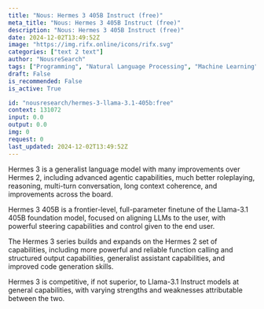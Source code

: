```yaml
---
title: "Nous: Hermes 3 405B Instruct (free)"
meta_title: "Nous: Hermes 3 405B Instruct (free)"
description: "Nous: Hermes 3 405B Instruct (free)"
date: 2024-12-02T13:49:52Z
image: "https://img.rifx.online/icons/rifx.svg"
categories: ["text 2 text"]
author: "NousreSearch"
tags: ["Programming", "Natural Language Processing", "Machine Learning", "Generative AI", "Chatbots", "Free"]
draft: False
is_recommended: False
is_active: True

id: "nousresearch/hermes-3-llama-3.1-405b:free"
context: 131072
input: 0.0
output: 0.0
img: 0
request: 0
last_updated: 2024-12-02T13:49:52Z
---
```


Hermes 3 is a generalist language model with many improvements over Hermes 2, including advanced agentic capabilities, much better roleplaying, reasoning, multi-turn conversation, long context coherence, and improvements across the board.

Hermes 3 405B is a frontier-level, full-parameter finetune of the Llama-3.1 405B foundation model, focused on aligning LLMs to the user, with powerful steering capabilities and control given to the end user.

The Hermes 3 series builds and expands on the Hermes 2 set of capabilities, including more powerful and reliable function calling and structured output capabilities, generalist assistant capabilities, and improved code generation skills.

Hermes 3 is competitive, if not superior, to Llama-3.1 Instruct models at general capabilities, with varying strengths and weaknesses attributable between the two.

